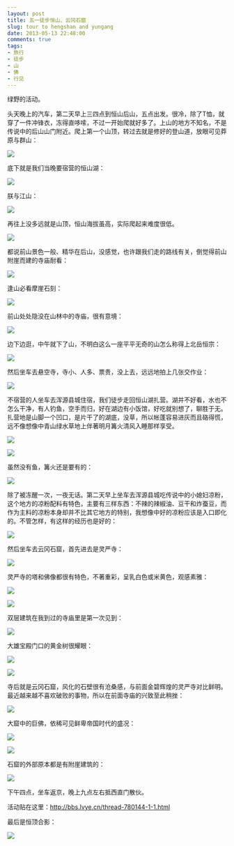 ```yaml
---
layout: post
title: 五一徒步恒山、云冈石窟
slug: tour to hengshan and yungang
date: 2013-05-13 22:48:00
comments: true
tags:
- 旅行
- 徒步
- 山
- 佛
- 行见
---
```


绿野的活动。

头天晚上的汽车，第二天早上三四点到恒山后山，五点出发。很冷，除了T恤，就穿了一件冲锋衣，冻得直哆嗦，不过一开始爬就好多了。上山的地方不知名，不是传说中的后山山门附近。爬上第一个山顶，转过去就是修好的登山道，放眼可见莽原与群山：

![](http://pic.yupoo.com/leninlee/CPoYJnD5/medium.jpg)

底下就是我们当晚要宿营的恒山湖：

![](http://pic.yupoo.com/leninlee/CPoY6mqe/medium.jpg)

朕与江山：

![](http://pic.yupoo.com/leninlee/CPoYL2y8/medium.jpg)

再往上没多远就是山顶，恒山海拔虽高，实际爬起来难度很低。

![](http://pic.yupoo.com/leninlee/CPoY7nK3/medium.jpg)

都说前山景色一般、精华在后山，没感觉，也许跟我们走的路线有关，倒觉得前山附崖而建的寺庙耐看：

![](http://pic.yupoo.com/leninlee/CPoYLtQX/medium.jpg)

逢山必看摩崖石刻：

![](http://pic.yupoo.com/leninlee/CPoYLZh3/medium.jpg)

前山处处隐没在山林中的寺庙，很有意境：

![](http://pic.yupoo.com/leninlee/CPoYN4k9/medium.jpg)

边下边逛，中午就下了山，不明白这么一座平平无奇的山怎么称得上北岳恒宗：

![](http://pic.yupoo.com/leninlee/CPoYNuyE/medium.jpg)

然后坐车去悬空寺，寺小、人多、票贵，没上去，远远地拍上几张交作业：

![](http://pic.yupoo.com/leninlee/CPoYNRPW/medium.jpg)

不宿营的人坐车去浑源县城住宿，我们徒步走回恒山湖扎营。湖并不好看，水也不怎么干净，有人钓鱼，空手而归，好在湖边有小饭馆，好吃就别想了，聊胜于无。扎营地是山脚一个凹口，是片干了的湖底，没草，所以帐蓬容易进灰而且硌得慌，远不像想像中青山绿水草地上伴著明月篝火清风入睡那样享受。

![](http://pic.yupoo.com/leninlee/CPoYbD6g/medium.jpg)

![](http://pic.yupoo.com/leninlee/CPoYQ2bn/medium.jpg)

虽然没有鱼，篝火还是要有的：

![](http://pic.yupoo.com/leninlee/CRfxM4Tt/medium.jpg)

除了被冻醒一次，一夜无话。第二天早上坐车去浑源县城吃传说中的小媳妇凉粉，这个地方的凉粉配料有特色，主要有三样东西：不辣的辣椒油、豆干和炸蚕豆，而作为主料的凉粉本身却并不比其它地方的特别，我想像中好的凉粉应该是入口即化的。不管怎样，有这样的经历也是好的：

![](http://pic.yupoo.com/leninlee/CPoYPP7x/medium.jpg)

然后坐车去云冈石窟，首先进去是灵严寺：

![](http://pic.yupoo.com/leninlee/CPoYQvF7/medium.jpg)

灵严寺的塔和佛像都很有特色，不著重彩，呈乳白色或米黄色，观感素雅：

![](http://pic.yupoo.com/leninlee/CPoYQYOZ/medium.jpg)

![](http://pic.yupoo.com/leninlee/CPoYTaPo/medium.jpg)

双层建筑在我到过的寺庙里是第一次见到：

![](http://pic.yupoo.com/leninlee/CPoYejCS/medium.jpg)

大雄宝殿门口的黄金树很耀眼：

![](http://pic.yupoo.com/leninlee/CPoYSJjP/medium.jpg)

![](http://pic.yupoo.com/leninlee/CPoYTxWt/medium.jpg)

寺后就是云冈石窟，风化的石壁很有沧桑感，与前面金碧辉煌的灵严寺对比鲜明。最近越来越不喜欢破败的事物，所以在前面寺庙的兴致至此稍挫：

![](http://pic.yupoo.com/leninlee/CPoYU1AP/medium.jpg)

大窟中的巨佛，依稀可见鲜卑帝国时代的盛况：

![](http://pic.yupoo.com/leninlee/CPoYUUrh/medium.jpg)

![](http://pic.yupoo.com/leninlee/CPoYW8Is/medium.jpg)

石窟的外部原本都是有附崖建筑的：

![](http://pic.yupoo.com/leninlee/CPoYVmSI/medium.jpg)

下午四点，坐车返京，晚上九点左右抵西直门散伙。

活动贴在这里：http://bbs.lvye.cn/thread-780144-1-1.html

最后是恒顶合影：

![](http://pic.yupoo.com/leninlee/CRyeLPEh/medium.jpg)
